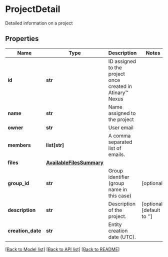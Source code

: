 # ProjectDetail

Detailed information on a project
## Properties
Name | Type | Description | Notes
------------ | ------------- | ------------- | -------------
**id** | **str** | ID assigned to the project once created in Atinary™ Nexus | 
**name** | **str** | Name assigned to the project | 
**owner** | **str** | User email | 
**members** | **list[str]** | A comma separated list of emails. | 
**files** | [**AvailableFilesSummary**](AvailableFilesSummary.md) |  | 
**group_id** | **str** | Group identifier (group name in this case) | [optional] 
**description** | **str** | Description of the project. | [optional] [default to '']
**creation_date** | **str** | Entity creation date (UTC). | 

[[Back to Model list]](../README.md#documentation-for-models) [[Back to API list]](../README.md#documentation-for-api-endpoints) [[Back to README]](../README.md)



